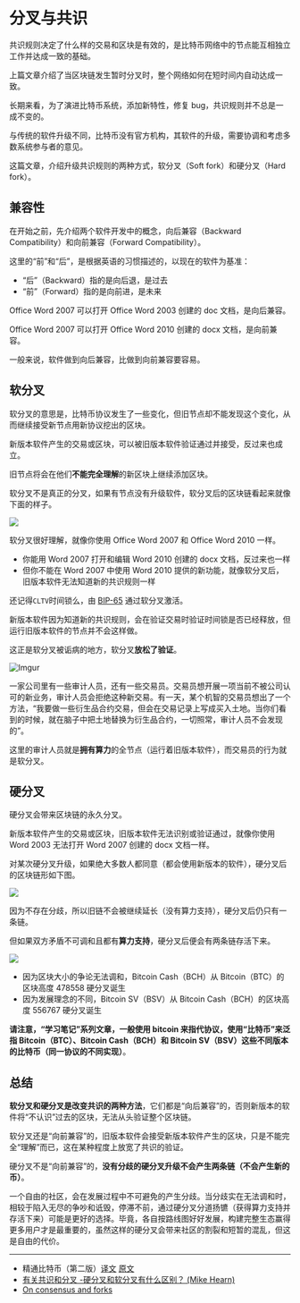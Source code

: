 # 分叉与共识

共识规则决定了什么样的交易和区块是有效的，是比特币网络中的节点能互相独立工作并达成一致的基础。

上篇文章介绍了当区块链发生暂时分叉时，整个网络如何在短时间内自动达成一致。

长期来看，为了演进比特币系统，添加新特性，修复 bug，共识规则并不总是一成不变的。

与传统的软件升级不同，比特币没有官方机构，其软件的升级，需要协调和考虑多数系统参与者的意见。

这篇文章，介绍升级共识规则的两种方式，软分叉（Soft fork）和硬分叉（Hard fork）。

## 兼容性

在开始之前，先介绍两个软件开发中的概念，向后兼容（Backward Compatibility）和向前兼容（Forward Compatibility）。

这里的“前”和“后”，是根据英语的习惯描述的，以现在的软件为基准：

- “后”（Backward）指的是向后退，是过去
- “前”（Forward）指的是向前进，是未来

Office Word 2007 可以打开 Office Word 2003 创建的 doc 文档，是向后兼容。

Office Word 2007 可以打开 Office Word 2010 创建的 docx 文档，是向前兼容。

一般来说，软件做到向后兼容，比做到向前兼容要容易。

## 软分叉

软分叉的意思是，比特币协议发生了一些变化，但旧节点却不能发现这个变化，从而继续接受新节点用新协议挖出的区块。

新版本软件产生的交易或区块，可以被旧版本软件验证通过并接受，反过来也成立。

旧节点将会在他们**不能完全理解**的新区块上继续添加区块。

软分叉不是真正的分叉，如果有节点没有升级软件，软分叉后的区块链看起来就像下面的样子。

![](https://www.lucidchart.com/publicSegments/view/2cf14589-4753-497e-be0a-8866bb8057a4/image.png)

软分叉很好理解，就像你使用 Office Word 2007 和 Office Word 2010 一样。

- 你能用 Word 2007 打开和编辑 Word 2010 创建的 docx 文档，反过来也一样
- 但你不能在 Word 2007 中使用 Word 2010 提供的新功能，就像软分叉后，旧版本软件无法知道新的共识规则一样

还记得`CLTV`时间锁么，由 [BIP-65](https://github.com/bitcoin/bips/blob/master/bip-0065.mediawiki) 通过软分叉激活。

新版本软件因为知道新的共识规则，会在验证交易时验证时间锁是否已经释放，但运行旧版本软件的节点并不会这样做。

这正是软分叉被诟病的地方，软分叉**放松了验证**。

![Imgur](https://aaron67-public.oss-cn-beijing.aliyuncs.com/OXLqNXK.png)

一家公司里有一些审计人员，还有一些交易员。交易员想开展一项当前不被公司认可的新业务，审计人员会拒绝这种新交易。有一天，某个机智的交易员想出了一个方法，“我要做一些衍生品合约交易，但会在交易记录上写成买入土地。当你们看到的时候，就在脑子中把土地替换为衍生品合约，一切照常，审计人员不会发现的”。

这里的审计人员就是**拥有算力**的全节点（运行着旧版本软件），而交易员的行为就是软分叉。

## 硬分叉

硬分叉会带来区块链的永久分叉。

新版本软件产生的交易或区块，旧版本软件无法识别或验证通过，就像你使用 Word 2003 无法打开 Word 2007 创建的 docx 文档一样。

对某次硬分叉升级，如果绝大多数人都同意（都会使用新版本的软件），硬分叉后的区块链形如下图。

![](https://www.lucidchart.com/publicSegments/view/9ffe2283-9215-4675-8e12-98adcbf00f3e/image.png)

因为不存在分歧，所以旧链不会被继续延长（没有算力支持），硬分叉后仍只有一条链。

但如果双方矛盾不可调和且都有**算力支持**，硬分叉后便会有两条链存活下来。

![](https://www.lucidchart.com/publicSegments/view/dcba8fdb-4657-450f-9632-899229638066/image.png)

- 因为区块大小的争论无法调和，Bitcoin Cash（BCH）从 Bitcoin（BTC）的区块高度 478558 硬分叉诞生
- 因为发展理念的不同，Bitcoin SV（BSV）从 Bitcoin Cash（BCH）的区块高度 556767 硬分叉诞生

**请注意，“学习笔记”系列文章，一般使用 bitcoin 来指代协议，使用“比特币”来泛指 Bitcoin（BTC）、Bitcoin Cash（BCH）和 Bitcoin SV（BSV）这些不同版本的比特币（同一协议的不同实现）**。

## 总结

**软分叉和硬分叉是改变共识的两种方法**，它们都是“向后兼容”的，否则新版本的软件将“不认识”过去的区块，无法从头验证整个区块链。

软分叉还是“向前兼容”的，旧版本软件会接受新版本软件产生的区块，只是不能完全“理解”而已，这在某种程度上放宽了共识的验证。

硬分叉不是“向前兼容”的，**没有分歧的硬分叉升级不会产生两条链（不会产生新的币）**。

一个自由的社区，会在发展过程中不可避免的产生分歧。当分歧实在无法调和时，相较于陷入无尽的争吵和诋毁，停滞不前，通过硬分叉分道扬镳（获得算力支持并存活下来）可能是更好的选择。毕竟，各自按路线图好好发展，构建完整生态赢得更多用户才是最重要的，虽然这样的硬分叉会带来社区的割裂和短暂的混乱，但这是自由的代价。

---
- 精通比特币（第二版）[译文](https://wizardforcel.gitbooks.io/masterbitcoin2cn/content/) [原文](https://github.com/bitcoinbook/bitcoinbook/)
- [有关共识和分叉 -硬分叉和软分叉有什么区别？ (Mike Hearn)](http://8btc.com/thread-28748-1-1.html)
- [On consensus and forks](https://medium.com/@octskyward/on-consensus-and-forks-c6a050c792e7)
